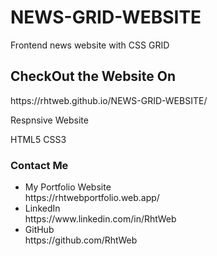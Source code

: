 # NEWS-GRID-WEBSITE

Frontend news website with CSS GRID

<h2>CheckOut the Website On</h2>
https://rhtweb.github.io/NEWS-GRID-WEBSITE/

Respnsive Website

HTML5 CSS3

<h3>Contact Me</h3>
<ul>
  <li>
    My Portfolio Website <br /> https://rhtwebportfolio.web.app/
  </li>
  <li>
    LinkedIn <br />  https://www.linkedin.com/in/RhtWeb
  </li>
  <li>
    GitHub  <br />    https://github.com/RhtWeb
  </li>
  </ul>
